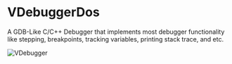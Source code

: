 # VDebuggerDos

A GDB-Like C/C++ Debugger that implements most debugger functionality like stepping, breakpoints, tracking variables, printing stack trace, and etc.

![VDebugger](http://i11.tietuku.com/dda9204a9ce22bf2.png)
